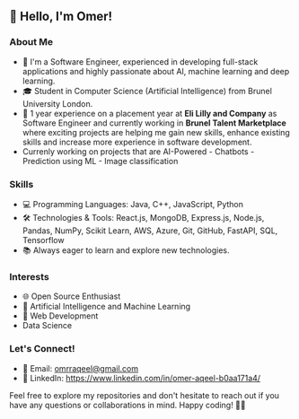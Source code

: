 ## 👋 Hello, I'm Omer!

### About Me

- 🚀 I'm a Software Engineer, experienced in developing full-stack applications and highly passionate about AI, machine learning and deep learning.
- 🎓 Student in Computer Science (Artificial Intelligence) from Brunel University London.
- 💼 1 year experience on a placement year at **Eli Lilly and Company** as Software Engineer and currently working in **Brunel Talent Marketplace** where exciting projects are helping me gain new skills, enhance existing skills and increase more experience in software development.
- Currenly working on projects that are AI-Powered
      - Chatbots
      - Prediction using ML
      - Image classification

### Skills

- 💻 Programming Languages: Java, C++, JavaScript, Python
- 🛠️ Technologies & Tools: React.js, MongoDB, Express.js, Node.js, Pandas, NumPy, Scikit Learn, AWS, Azure, Git, GitHub, FastAPI, SQL, Tensorflow
- 📚 Always eager to learn and explore new technologies.

### Interests

- 🌐 Open Source Enthusiast
- 🤖 Artificial Intelligence and Machine Learning
- 🚀 Web Development
- Data Science

### Let's Connect!

- 📧 Email: omrraqeel@gmail.com
- 💼 LinkedIn: https://www.linkedin.com/in/omer-aqeel-b0aa171a4/

Feel free to explore my repositories and don't hesitate to reach out if you have any questions or collaborations in mind. Happy coding! 👨‍💻
